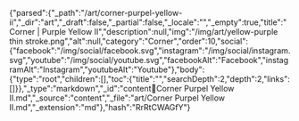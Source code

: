 {"parsed":{"_path":"/art/corner-purpel-yellow-ii","_dir":"art","_draft":false,"_partial":false,"_locale":"","_empty":true,"title":"Corner | Purple Yellow II","description":null,"img":"/img/art/yellow-purple thin stroke.png","alt":null,"category":"Corner","order":10,"social":{"facebook":"/img/social/facebook.svg","instagram":"/img/social/instagram.svg","youtube":"/img/social/youtube.svg","facebookAlt":"Facebook","instagramAlt":"Instagram","youtubeAlt":"Youtube"},"body":{"type":"root","children":[],"toc":{"title":"","searchDepth":2,"depth":2,"links":[]}},"_type":"markdown","_id":"content:art:Corner Purpel Yellow II.md","_source":"content","_file":"art/Corner Purpel Yellow II.md","_extension":"md"},"hash":"RrRtCWAGfY"}